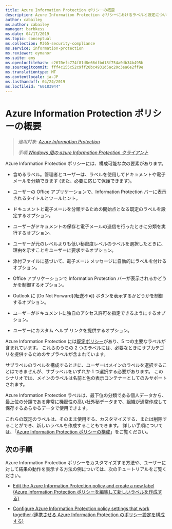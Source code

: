 ```yaml
---
title: Azure Information Protection ポリシーの概要
description: Azure Information Protection ポリシーにおけるラベルと設定について説明します。
author: cabailey
ms.author: cabailey
manager: barbkess
ms.date: 04/17/2019
ms.topic: conceptual
ms.collection: M365-security-compliance
ms.service: information-protection
ms.reviewer: eymanor
ms.suite: ems
ms.openlocfilehash: c2670efc774f81d8e66dfbd18f754a0db34b495b
ms.sourcegitcommit: fff4c155c52c9ff20bc4931d5ac20c3ea6e2ff9e
ms.translationtype: MT
ms.contentlocale: ja-JP
ms.lasthandoff: 04/24/2019
ms.locfileid: "60183944"
---
```

# <a name="overview-of-the-azure-information-protection-policy"></a>Azure Information Protection ポリシーの概要

>*適用対象: [Azure Information Protection](https://azure.microsoft.com/pricing/details/information-protection)*
>
> *手順:[Windows 用の azure Information Protection クライアント](faqs.md#whats-the-difference-between-the-azure-information-protection-client-and-the-azure-information-protection-unified-labeling-client)*

Azure Information Protection ポリシーには、構成可能な次の要素があります。
    
- 含めるラベル。管理者とユーザーは、ラベルを使用してドキュメントや電子メールを分類できます (また、必要に応じて保護できます)。

- ユーザーの Office アプリケーションで、Information Protection バーに表示されるタイトルとツールヒント。

- ドキュメントと電子メールを分類するための開始点となる既定のラベルを設定するオプション。

- ユーザーがドキュメントの保存と電子メールの送信を行ったときに分類を実行するオプション。

- ユーザーが元のレベルよりも低い秘密度レベルのラベルを選択したときに、理由を示すことをユーザーに要求するオプション。

- 添付ファイルに基づいて、電子メール メッセージに自動的にラベルを付けるオプション。

- Office アプリケーションで Information Protection バーが表示されるかどうかを制御するオプション。

- Outlook に [Do Not Forward]\(転送不可\) ボタンを表示するかどうかを制御するオプション。

- ユーザーがドキュメントに独自のアクセス許可を指定できるようにするオプション。

- ユーザーにカスタム ヘルプ リンクを提供するオプション。

Azure Information Protection には[既定ポリシー](configure-policy-default.md)があり、5 つの主要なラベルが含まれています。 これらのうちの 2 つのラベルには、必要なときにサブカテゴリを提供するためのサブラベルが含まれています。 

サブラベルのラベルを構成するときに、ユーザーはメインのラベルを選択することはできませんが、サブラベルをいずれか 1 つ選択する必要があります。 このシナリオでは、メインのラベルは名前と色の表示コンテナーとしてのみサポートされます。

Azure Information Protection ラベルは、最下位の分類である個人データから、最上位の分類である非常に機密性の高い社外秘データまで、組織が通常作成して保存するあらゆるデータで使用できます。 

これらの既定のラベルは、そのまま使用する、カスタマイズする、または削除することができ、新しいラベルを作成することもできます。 詳しい手順については、「[Azure Information Protection ポリシーの構成](configure-policy.md)」をご覧ください。

## <a name="next-steps"></a>次の手順

Azure Information Protection ポリシーをカスタマイズする方法や、ユーザーに対して結果の動作を表示する方法の例については、次のチュートリアルをご覧ください。

- [Edit the Azure Information Protection policy and create a new label (Azure Information Protection ポリシーを編集して新しいラベルを作成する)](infoprotect-quick-start-tutorial.md)

- [Configure Azure Information Protection policy settings that work together (連携させる Azure Information Protection のポリシー設定を構成する)](infoprotect-settings-tutorial.md)
